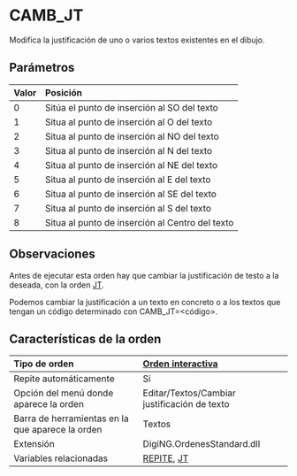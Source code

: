 # CAMB\_JT

Modifica la justificación de uno o varios textos existentes en el dibujo.

## Parámetros

| Valor | Posición |
| :--- | :--- |
| 0 | Sitúa el punto de inserción al SO del texto |
| 1 | Situa al punto de inserción al O del texto |
| 2 | Situa al punto de inserción al NO del texto |
| 3 | Situa al punto de inserción al N del texto |
| 4 | Situa al punto de inserción al NE del texto |
| 5 | Situa al punto de inserción al E del texto |
| 6 | Situa al punto de inserción al SE del texto |
| 7 | Situa al punto de inserción al S del texto |
| 8 | Situa al punto de inserción al Centro del texto |

## Observaciones

Antes de ejecutar esta orden hay que cambiar la justificación de testo a la deseada, con la orden [JT](https://github.com/digi21/docs/tree/7fc627c885c16fb88afc7cc05a6df2a2f4a54563/digi3d-net/referencia/digi3d.net/ventana-de-dibujo/ordenes/c/JT.html).

Podemos cambiar la justificación a un texto en concreto o a los textos que tengan un código determinado con CAMB\_JT=&lt;código&gt;.

## Características de la orden

| Tipo de orden | [Orden interactiva](camb-jt.md) |
| :--- | :--- |
| Repite automáticamente | Si |
| Opción del menú donde aparece la orden | Editar/Textos/Cambiar justificación de texto |
| Barra de herramientas en la que aparece la orden | Textos |
| Extensión | DigiNG.OrdenesStandard.dll |
| Variables relacionadas | [REPITE](https://github.com/digi21/docs/tree/7fc627c885c16fb88afc7cc05a6df2a2f4a54563/digi3d-net/referencia/digi3d.net/ventana-de-dibujo/ordenes/c/REPITE.html), [JT](https://github.com/digi21/docs/tree/7fc627c885c16fb88afc7cc05a6df2a2f4a54563/digi3d-net/referencia/digi3d.net/ventana-de-dibujo/ordenes/c/JT.html) |

